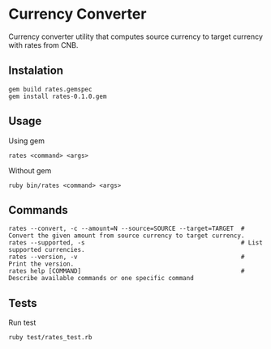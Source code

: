 # Currency Converter
Currency converter utility that computes source currency to target currency with rates from CNB.

## Instalation
```
gem build rates.gemspec
gem install rates-0.1.0.gem
```

## Usage
Using gem
```
rates <command> <args>
```

Without gem
```
ruby bin/rates <command> <args>
```

## Commands
```
rates --convert, -c --amount=N --source=SOURCE --target=TARGET  # Convert the given amount from source currency to target currency.
rates --supported, -s                                           # List supported currencies.
rates --version, -v                                             # Print the version.
rates help [COMMAND]                                            # Describe available commands or one specific command
```

## Tests
Run test
```
ruby test/rates_test.rb
```
